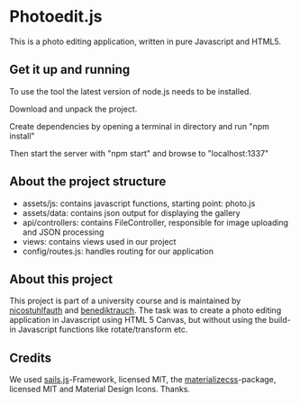 # Photoedit.js
This is a photo editing application, written in pure Javascript and HTML5.

## Get it up and running

To use the tool the latest version of node.js needs to be installed.

Download and unpack the project.

Create dependencies by opening a terminal in directory and run "npm install"

Then start the server with "npm start" and browse to "localhost:1337"

## About the project structure
- assets/js: contains javascript functions, starting point: photo.js
- assets/data: contains json output for displaying the gallery
- api/controllers: contains FileController, responsible for image uploading and JSON processing
- views: contains views used in our project
- config/routes.js: handles routing for our application

## About this project
This project is part of a university course and is maintained by [nicostuhlfauth](https://github.com/nicostuhlfauth) and [benediktrauch](https://github.com/benediktrauch). The task was to create a photo editing application in Javascript using HTML 5 Canvas, but without using the build-in Javascript functions like rotate/transform etc.

## Credits
We used [sails.js](https://github.com/balderdashy/sails)-Framework, licensed MIT, the [materializecss](https://github.com/dogfalo/materialize/)-package, licensed MIT and Material Design Icons. Thanks.
